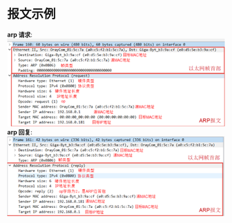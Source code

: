# 报文示例

**arp 请求**:
![Alt text](arp.assets/image.png)
**arp 回复**:
![Alt text](arp.assets/image-1.png)

